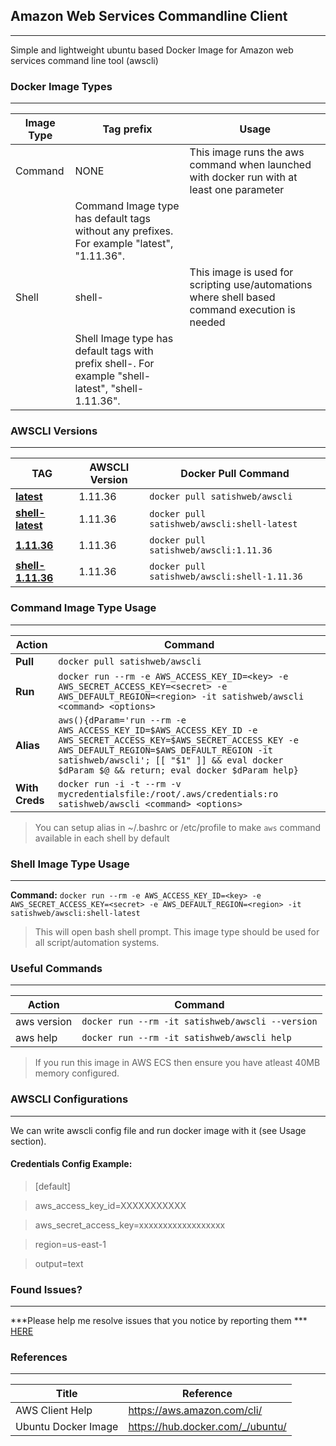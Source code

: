 ## Amazon Web Services Commandline Client ##
**********
Simple and lightweight ubuntu based Docker Image for Amazon web services command line tool (awscli)

### Docker Image Types ###
***********
Image Type  | Tag prefix | Usage
--------------- | --------|-------------
Command | NONE | This image runs the aws command when launched with docker run with at least one parameter
 | | Command Image type has default tags without any prefixes. For example "latest", "1.11.36".
Shell | shell- | This image is used for scripting use/automations where shell based command execution is needed
 | | Shell Image type has default tags with prefix shell-. For example "shell-latest", "shell-1.11.36".

### AWSCLI Versions ###
************
TAG | AWSCLI Version | Docker Pull Command
--------------- | -------------|---------
**[latest](https://github.com/satishweb/docker-awscli/blob/master/command/Dockerfile)** | 1.11.36 |  `docker pull satishweb/awscli`
**[shell-latest](https://github.com/satishweb/docker-awscli/blob/master/shell/Dockerfile)** | 1.11.36 |  `docker pull satishweb/awscli:shell-latest`
**[1.11.36](https://github.com/satishweb/docker-awscli/blob/1.11.36/command/Dockerfile)**| 1.11.36 |  `docker pull satishweb/awscli:1.11.36`
**[shell-1.11.36](https://github.com/satishweb/docker-awscli/blob/shell-1.11.36/shell/Dockerfile)**| 1.11.36 |  `docker pull satishweb/awscli:shell-1.11.36`

### Command Image Type Usage ###
***********
Action  | Command
--------------- | -------------
**Pull**  | `docker pull satishweb/awscli`
**Run**  | `docker run --rm -e AWS_ACCESS_KEY_ID=<key> -e AWS_SECRET_ACCESS_KEY=<secret> -e AWS_DEFAULT_REGION=<region> -it satishweb/awscli <command> <options>`
**Alias** | `aws(){dParam='run --rm -e AWS_ACCESS_KEY_ID=$AWS_ACCESS_KEY_ID -e AWS_SECRET_ACCESS_KEY=$AWS_SECRET_ACCESS_KEY -e AWS_DEFAULT_REGION=$AWS_DEFAULT_REGION -it satishweb/awscli'; [[ "$1" ]] && eval docker $dParam $@ && return; eval docker $dParam help}`
**With Creds** | `docker run -i -t --rm -v mycredentialsfile:/root/.aws/credentials:ro satishweb/awscli <command> <options>`

>You can setup alias in ~/.bashrc or /etc/profile to make `aws` command available in each shell by default

### Shell Image Type Usage ###
************

**Command:** `docker run --rm -e AWS_ACCESS_KEY_ID=<key> -e AWS_SECRET_ACCESS_KEY=<secret> -e AWS_DEFAULT_REGION=<region> -it satishweb/awscli:shell-latest`
> This will open bash shell prompt. This image type should be used for all script/automation systems.

### Useful Commands ###
************
Action | Command
---------|-----------
aws version | `docker run --rm -it satishweb/awscli --version`
aws help |  `docker run --rm -it satishweb/awscli help`

>If you run this image in AWS ECS then ensure you have atleast 40MB memory configured.

### AWSCLI Configurations ###
*************
We can write awscli config file and run docker image with it (see Usage section).

#### Credentials Config Example: ####
>[default]

>aws_access_key_id=XXXXXXXXXXX

>aws_secret_access_key=xxxxxxxxxxxxxxxxxx

>region=us-east-1

>output=text

### Found Issues? ###
************
***Please help me resolve issues that you notice by reporting them *** [HERE](https://github.com/satishweb/docker-awscli/issues)

### References ###
************
Title | Reference
-------|-------------
AWS Client Help | <https://aws.amazon.com/cli/>
Ubuntu Docker Image | <https://hub.docker.com/_/ubuntu/>
